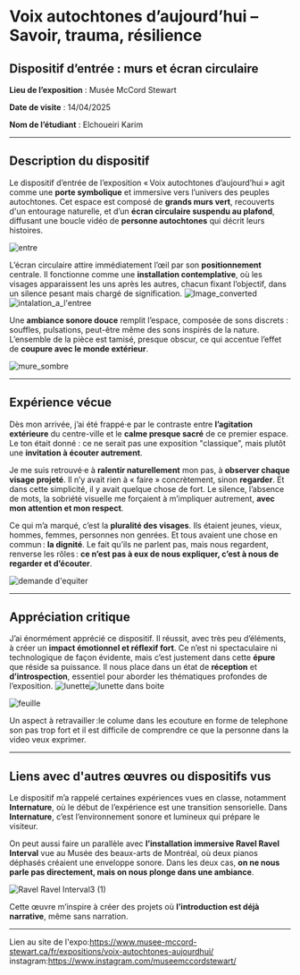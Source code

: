 # Voix autochtones d’aujourd’hui – Savoir, trauma, résilience  
## Dispositif d’entrée : murs et écran circulaire  

**Lieu de l’exposition** : Musée McCord Stewart  

**Date de visite** : 14/04/2025 

**Nom de l’étudiant** : Elchoueiri Karim 

---

##  Description du dispositif
Le dispositif d’entrée de l’exposition « Voix autochtones d’aujourd’hui » agit comme une **porte symbolique** et immersive vers l’univers des peuples autochtones. Cet espace est composé de **grands murs vert**, recouverts d'un entourage naturelle, et d’un **écran circulaire suspendu au plafond**, diffusant une boucle vidéo de **personne autochtones** qui décrit leurs histoires.

![entre](https://github.com/user-attachments/assets/94fd57f2-3db6-42fc-bfc5-6d3b0131f6e3)

L’écran circulaire attire immédiatement l’œil par son **positionnement** centrale. Il fonctionne comme une **installation contemplative**, où les visages apparaissent les uns après les autres, chacun fixant l’objectif, dans un silence pesant mais chargé de signification. 
![Image_converted](https://github.com/user-attachments/assets/f193a3a2-6c33-4456-b8f7-bcde34c6c278)
![intalation_a_l'entree](https://github.com/user-attachments/assets/71889e7f-1968-40e5-99cd-84e961213146)

Une **ambiance sonore douce** remplit l’espace, composée de sons discrets : souffles, pulsations, peut-être même des sons inspirés de la nature. L’ensemble de la pièce est tamisé, presque obscur, ce qui accentue l’effet de **coupure avec le monde extérieur**.

![mure_sombre](https://github.com/user-attachments/assets/5495b8d7-2e0e-4fe2-a522-2f4ee041b89b)

---

##  Expérience vécue
Dès mon arrivée, j’ai été frappé·e par le contraste entre **l’agitation extérieure** du centre-ville et le **calme presque sacré** de ce premier espace. Le ton était donné : ce ne serait pas une exposition "classique", mais plutôt une **invitation à écouter autrement**.

Je me suis retrouvé·e à **ralentir naturellement** mon pas, à **observer chaque visage projeté**. Il n’y avait rien à « faire » concrètement, sinon **regarder**. Et dans cette simplicité, il y avait quelque chose de fort. Le silence, l’absence de mots, la sobriété visuelle me forçaient à m’impliquer autrement, **avec mon attention et mon respect**.

Ce qui m’a marqué, c’est la **pluralité des visages**. Ils étaient jeunes, vieux, hommes, femmes, personnes non genrées. Et tous avaient une chose en commun : **la dignité**. Le fait qu’ils ne parlent pas, mais nous regardent, renverse les rôles : **ce n’est pas à eux de nous expliquer, c’est à nous de regarder et d’écouter**.

![demande d'equiter](https://github.com/user-attachments/assets/7526f021-9b25-4806-b655-f8ad416b989f)

---

##  Appréciation critique
J’ai énormément apprécié ce dispositif. Il réussit, avec très peu d’éléments, à créer un **impact émotionnel et réflexif fort**. Ce n’est ni spectaculaire ni technologique de façon évidente, mais c’est justement dans cette **épure** que réside sa puissance. Il nous place dans un état de **réception** et **d’introspection**, essentiel pour aborder les thématiques profondes de l’exposition.
![lunette](https://github.com/user-attachments/assets/41196d9c-c9b6-44a9-a46a-636395fb4efe)![lunette dans boite](https://github.com/user-attachments/assets/7fe730df-39f9-4f11-9fdd-947e00f9adc7)

![feuille](https://github.com/user-attachments/assets/2a6dcfbd-ec59-4296-9936-9775f874097c)

Un aspect à retravailler :le colume dans les ecouture en forme de telephone son pas trop fort et il est difficile de comprendre ce que la personne dans la video veux exprimer.

---

## Liens avec d'autres œuvres ou dispositifs vus
Le dispositif m’a rappelé certaines expériences vues en classe, notamment **Internature**, où le début de l’expérience est une transition sensorielle. Dans **Internature**, c’est l’environnement sonore et lumineux qui prépare le visiteur.

On peut aussi faire un parallèle avec **l’installation immersive Ravel Ravel Interval** vue au Musée des beaux-arts de Montréal, où deux pianos déphasés créaient une enveloppe sonore. Dans les deux cas, **on ne nous parle pas directement, mais on nous plonge dans une ambiance**.

![ Ravel Ravel Interval3 (1)](https://github.com/user-attachments/assets/d0703c7b-4ac0-466d-ad94-900743707696)

Cette œuvre m’inspire à créer des projets où **l’introduction est déjà narrative**, même sans narration.

---
Lien au site de l'expo:https://www.musee-mccord-stewart.ca/fr/expositions/voix-autochtones-aujourdhui/
instagram:https://www.instagram.com/museemccordstewart/

